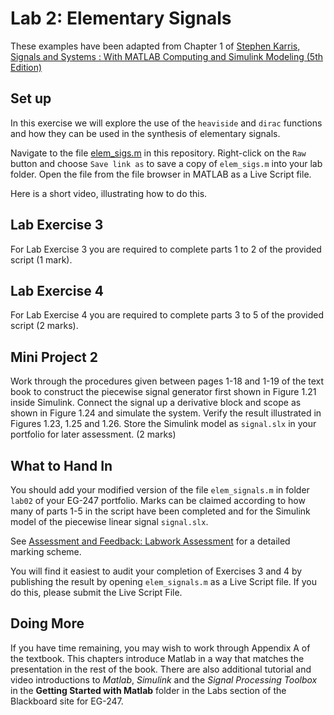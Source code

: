 # Lab 2: Elementary Signals

These examples have been adapted from Chapter 1 of
[Stephen Karris, Signals and Systems : With MATLAB
Computing and Simulink Modeling (5th Edition)](http://site.ebrary.com/lib/swansea/docDetail.action?docID=10547416)

## Set up

In this exercise we will explore the use of the ``heaviside`` and ``dirac`` functions and how they can be used in the synthesis of elementary signals.

Navigate to the file [elem_sigs.m](https://github.com/cpjobling/EG-247-Resources/blob/master/portfolio/lab02/elem_sigs.m) in this repository. Right-click on the `Raw` button and choose `Save link as` to save a copy of `elem_sigs.m` into your lab folder. Open the file from the file browser in MATLAB as a Live Script file.

Here is a short video, illustrating how to do this.

## Lab Exercise 3

For Lab Exercise 3 you are required to complete parts 1 to 2 of the provided script (1 mark).

## Lab Exercise 4

For Lab Exercise 4 you are required to complete parts 3 to 5 of the provided script (2 marks).

## Mini Project 2

Work through the procedures given between pages 1-18 and 1-19 of the text book to construct the piecewise signal generator first shown in Figure 1.21 inside Simulink. Connect the signal up a derivative block and scope as shown in Figure 1.24 and simulate the system. Verify the result illustrated in Figures 1.23, 1.25 and 1.26. Store the Simulink model as ``signal.slx`` in your portfolio for later assessment. (2 marks)

## What to Hand In

You should add your modified version of the file ``elem_signals.m`` in folder ``lab02`` of your EG-247 portfolio. Marks can be claimed according to how many of parts 1-5 in the script have been completed and for the Simulink model of the piecewise linear signal ``signal.slx``.

See [Assessment and Feedback: Labwork Assessment](https://docs.google.com/spreadsheets/d/1zBK_d1xMYvOQXlUZyGBjb9WrfZukVC6MbsXH-zSES8k/edit?usp=sharing) for a detailed marking scheme.

You will find it easiest to audit your completion of Exercises 3 and 4 by publishing the result by opening ``elem_signals.m`` as a Live Script file. If you do this, please submit the Live Script File.


## Doing More

If you have time remaining, you may wish to work through Appendix A of the textbook. This chapters introduce Matlab in a way that matches the presentation in the rest of the book. There are also additional tutorial and video introductions to *Matlab*, *Simulink* and the *Signal Processing Toolbox* in the **Getting Started with Matlab** folder in the Labs section of the Blackboard site for EG-247.
